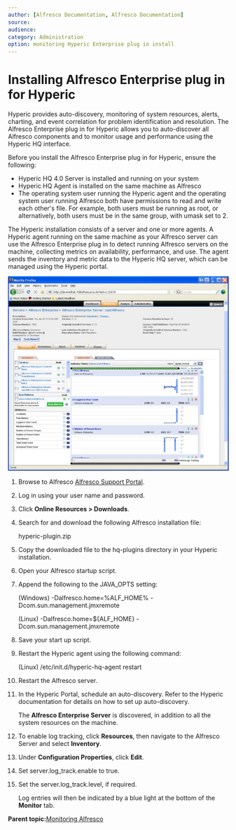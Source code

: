 ```yaml
---
author: [Alfresco Documentation, Alfresco Documentation]
source: 
audience: 
category: Administration
option: monitoring Hyperic Enterprise plug in install
---
```


# Installing Alfresco Enterprise plug in for Hyperic

Hyperic provides auto-discovery, monitoring of system resources, alerts, charting, and event correlation for problem identification and resolution. The Alfresco Enterprise plug in for Hyperic allows you to auto-discover all Alfresco components and to monitor usage and performance using the Hyperic HQ interface.

Before you install the Alfresco Enterprise plug in for Hyperic, ensure the following:

-   Hyperic HQ 4.0 Server is installed and running on your system
-   Hyperic HQ Agent is installed on the same machine as Alfresco
-   The operating system user running the Hyperic agent and the operating system user running Alfresco both have permissions to read and write each other's file. For example, both users must be running as root, or alternatively, both users must be in the same group, with umask set to 2.

The Hyperic installation consists of a server and one or more agents. A Hyperic agent running on the same machine as your Alfresco server can use the Alfresco Enterprise plug in to detect running Alfresco servers on the machine, collecting metrics on availability, performance, and use. The agent sends the inventory and metric data to the Hyperic HQ server, which can be managed using the Hyperic portal.

![](../images/hyperic-portal.JPG)

1.  Browse to Alfresco [Alfresco Support Portal](http://support.alfresco.com).

2.  Log in using your user name and password.

3.  Click **Online Resources \> Downloads**.

4.  Search for and download the following Alfresco installation file:

    hyperic-plugin.zip

5.  Copy the downloaded file to the hq-plugins directory in your Hyperic installation.

6.  Open your Alfresco startup script.

7.  Append the following to the JAVA\_OPTS setting:

    \(Windows\) -Dalfresco.home=%ALF\_HOME% -Dcom.sun.management.jmxremote

    \(Linux\) -Dalfresco.home=$\{ALF\_HOME\} -Dcom.sun.management.jmxremote

8.  Save your start up script.

9.  Restart the Hyperic agent using the following command:

    \(Linux\) /etc/init.d/hyperic-hq-agent restart

10. Restart the Alfresco server.

11. In the Hyperic Portal, schedule an auto-discovery. Refer to the Hyperic documentation for details on how to set up auto-discovery.

    The **Alfresco Enterprise Server** is discovered, in addition to all the system resources on the machine.

12. To enable log tracking, click **Resources**, then navigate to the Alfresco Server and select **Inventory**.

13. Under **Configuration Properties**, click **Edit**.

14. Set server.log\_track.enable to true.

15. Set the server.log\_track.level, if required.

    Log entries will then be indicated by a blue light at the bottom of the **Monitor** tab.


**Parent topic:**[Monitoring Alfresco](../concepts/monitoring-intro.md)

